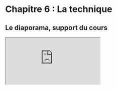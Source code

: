# Chapitre 6 : La technique

<!-- Question directrice : Faut-il avoir peur de la technique ? -->

## Le diaporama, support du cours

<iframe src="https://eyssette.github.io/marp-slides/slides/2021-2022/s3-ch6.html"></iframe>

<script>subPages()</script>